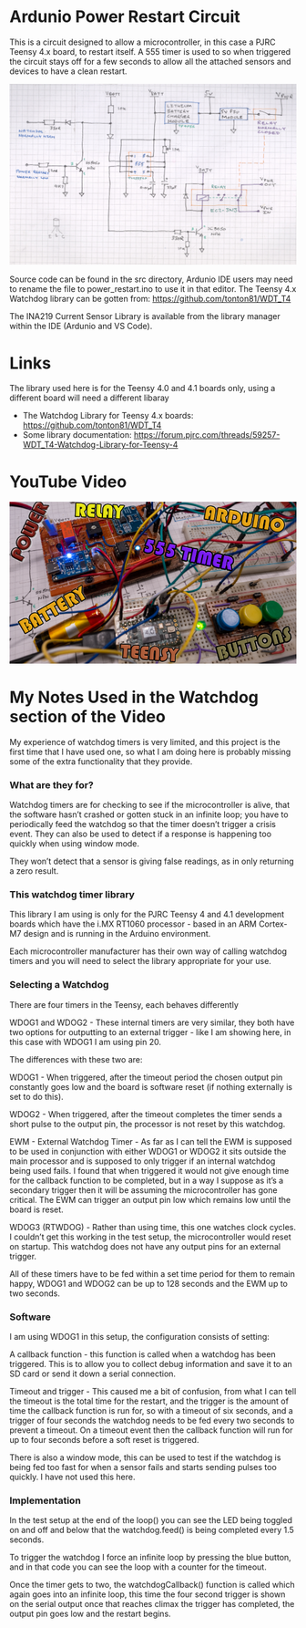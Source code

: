 # Ardunio Power Restart Circuit

This is a circuit designed to allow a microcontroller, in this case a PJRC Teensy 4.x board, to restart itself. A 555 timer is used to so when triggered the circuit stays off for a few seconds to allow all the attached sensors and devices to have a clean restart.

<img src="https://github.com/kazzle101/ArdunioPowerRestartCircuit/blob/main/555circuitdiagram.jpg" width="800">

Source code can be found in the src directory, Ardunio IDE users may need to rename the file to power_restart.ino to use it in that editor. The Teensy 4.x Watchdog library can be gotten from: https://github.com/tonton81/WDT_T4 

The INA219 Current Sensor Library is available from the library manager within the IDE (Ardunio and VS Code).

# Links
The library used here is for the Teensy 4.0 and 4.1 boards only, using a different board will need a different libaray
+ The Watchdog Library for Teensy 4.x boards: https://github.com/tonton81/WDT_T4
+ Some library documentation: https://forum.pjrc.com/threads/59257-WDT_T4-Watchdog-Library-for-Teensy-4

# YouTube Video
[![Youtube Video](https://github.com/kazzle101/ArdunioPowerRestartCircuit/blob/main/thumbnail.png)](https://www.youtube.com/watch?v=uxVkhOFc7_M)

# My Notes Used in the Watchdog section of the Video

My experience of watchdog timers is very limited, and this project is the first time that I have used one, so what I am doing here is probably missing some of the extra functionality that they provide.

### What are they for?

Watchdog timers are for checking to see if the microcontroller is alive, that the software hasn’t crashed or gotten stuck in an infinite loop; you have to periodically feed the watchdog so that the timer doesn’t trigger a crisis event. They can also be used to detect if a response is happening too quickly when using window mode.

They won’t detect that a sensor is giving false readings, as in only returning a zero result.

### This watchdog timer library

This library I am using is only for the PJRC Teensy 4 and 4.1 development boards which have the i.MX RT1060 processor - based in an ARM Cortex-M7 design and is running in the Arduino environment.

Each microcontroller manufacturer has their own way of calling watchdog timers and you will need to select the library appropriate for your use.

### Selecting a Watchdog

There are four timers in the Teensy, each behaves differently

WDOG1 and WDOG2 - These internal timers are very similar, they both have two options for outputting to an external trigger - like I am showing here, in this case with WDOG1 I am using pin 20.

The differences with these two are:

WDOG1 - When triggered, after the timeout period the chosen output pin constantly goes low and the board is software reset (if nothing externally is set to do this).

WDOG2 - When triggered, after the timeout completes the timer sends a short pulse to the output pin, the processor is not reset by this watchdog.

EWM - External Watchdog Timer - As far as I can tell the EWM is supposed to be used in conjunction with either WDOG1 or WDOG2 it sits outside the main processor and is supposed to only trigger if an internal watchdog being used fails. I found that when triggered it would not give enough time for the callback function to be completed, but in a way I suppose as it’s a secondary trigger then it will be assuming the microcontroller has gone critical. The EWM can trigger an output pin low which remains low until the board is reset.

WDOG3 (RTWDOG) - Rather than using time, this one watches clock cycles. I couldn’t get this working in the test setup, the microcontroller would reset on startup. This watchdog does not have any output pins for an external trigger.

All of these timers have to be fed within a set time period for them to remain happy, WDOG1 and WDOG2 can be up to 128 seconds and the EWM up to two seconds. 

### Software

I am using WDOG1 in this setup, the configuration consists of setting:

A callback function - this function is called when a watchdog has been triggered. This is to allow you to collect debug information and save it to an SD card or send it down a serial connection.

Timeout and trigger - This caused me a bit of confusion, from what I can tell the timeout is the total time for the restart, and the trigger is the amount of time the callback function is run for, so with a timeout of six seconds, and a trigger of four seconds the watchdog needs to be fed every two seconds to prevent a timeout. On a timeout event then the callback function will run for up to four seconds before a soft reset is triggered.

There is also a window mode, this can be used to test if the watchdog is being fed too fast for when a sensor fails and starts sending pulses too quickly. I have not used this here.

### Implementation 

In the test setup at the end of the loop() you can see the LED being toggled on and off and below that the watchdog.feed() is being completed every 1.5 seconds.

To trigger the watchdog I force an infinite loop by pressing the blue button, and in that code you can see the loop with a counter for the timeout.

Once the timer gets to two, the watchdogCallback() function is called which again goes into an infinite loop, this time the four second trigger is shown on the serial output once that reaches climax the trigger has completed, the output pin goes low and the restart begins.


